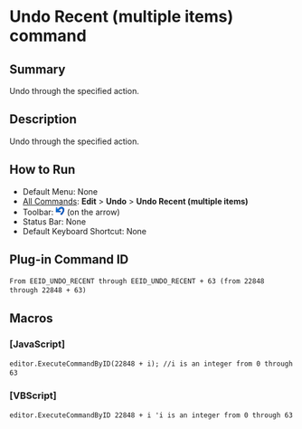 # Undo Recent (multiple items) command

## Summary

Undo through the specified action.

## Description

Undo through the specified action.

## How to Run

- Default Menu: None
- [All Commands](../tools/all_commands): **Edit** \> **Undo** \> **Undo Recent (multiple items)**
- Toolbar: ![](../../images/editundo.gif) (on the arrow)
- Status Bar: None
- Default Keyboard Shortcut: None

## Plug-in Command ID

```
From EEID_UNDO_RECENT through EEID_UNDO_RECENT + 63 (from 22848 through 22848 + 63)
```

## Macros

### \[JavaScript\]

```
editor.ExecuteCommandByID(22848 + i); //i is an integer from 0 through 63
```

### \[VBScript\]

```
editor.ExecuteCommandByID 22848 + i 'i is an integer from 0 through 63
```
